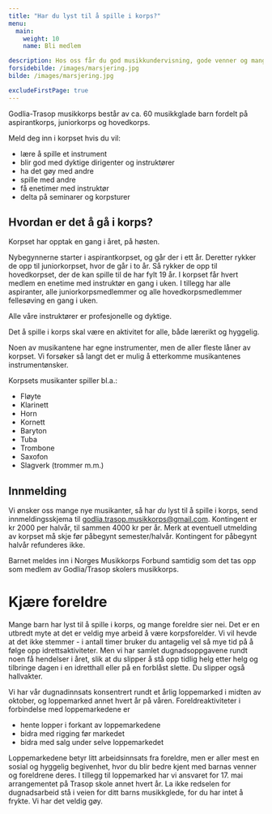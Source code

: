 ```yaml
---
title: "Har du lyst til å spille i korps?"
menu:
  main:
    weight: 10
    name: Bli medlem

description: Hos oss får du god musikkundervisning, gode venner og mange hyggelige og spennende opplevelser.
forsidebilde: /images/marsjering.jpg
bilde: /images/marsjering.jpg

excludeFirstPage: true
---
```


Godlia-Trasop musikkorps består av ca. 60 musikkglade barn fordelt på aspirantkorps, juniorkorps og hovedkorps.

Meld deg inn i korpset hvis du vil:

- lære å spille et instrument
- blir god med dyktige dirigenter og instruktører
- ha det gøy med andre
- spille med andre
- få enetimer med instruktør
- delta på seminarer og korpsturer

## Hvordan er det å gå i korps?

Korpset har opptak en gang i året, på høsten.

Nybegynnerne starter i aspirantkorpset, og går der i ett år. Deretter rykker de opp til juniorkorpset, hvor de går i to år. Så rykker de opp til hovedkorpset, der de kan spille til de har fylt 19 år. I korpset får hvert medlem en enetime med instruktør en gang i uken. I tillegg har alle aspiranter, alle juniorkorpsmedlemmer og alle hovedkorpsmedlemmer fellesøving en gang i uken.

Alle våre instruktører er profesjonelle og dyktige.

Det å spille i korps skal være en aktivitet for alle, både lærerikt og hyggelig.

Noen av musikantene har egne instrumenter, men de aller fleste låner av korpset. Vi forsøker så langt det er mulig å etterkomme musikantenes instrumentønsker.

Korpsets musikanter spiller bl.a.:
- Fløyte
- Klarinett
- Horn
- Kornett
- Baryton
- Tuba
- Trombone
- Saxofon
- Slagverk (trommer m.m.)

## Innmelding

Vi ønsker oss mange nye musikanter, så har *du* lyst til å spille i korps, send innmeldingsskjema til godlia.trasop.musikkorps@gmail.com. Kontingent er kr 2000 per halvår, til sammen 4000 kr per år. Merk at eventuell utmelding av korpset må skje før påbegynt semester/halvår. Kontingent for påbegynt halvår refunderes ikke.

Barnet meldes inn i Norges Musikkorps Forbund samtidig som det tas opp som medlem av Godlia/Trasop skolers musikkorps.

# Kjære foreldre
Mange barn har lyst til å spille i korps, og mange foreldre sier nei. Det er en utbredt myte at det er veldig mye arbeid å være korpsforelder. Vi vil hevde at det ikke stemmer - i antall timer bruker du antagelig vel så mye tid på å følge opp idrettsaktiviteter. Men vi har samlet dugnadsoppgavene rundt noen få hendelser i året, slik at du slipper å stå opp tidlig helg etter helg og tilbringe dagen i en idretthall eller på en forblåst slette. Du slipper også hallvakter.

Vi har vår dugnadinnsats konsentrert rundt et årlig loppemarked i midten av oktober, og loppemarked annet hvert år på våren. Foreldreaktiviteter i forbindelse med loppemarkedene er

- hente lopper i forkant av loppemarkedene
- bidra med rigging før markedet
- bidra med salg under selve loppemarkedet

Loppemarkedene betyr litt arbeidsinnsats fra foreldre, men er aller mest en sosial og hyggelig begivenhet, hvor du blir bedre kjent med barnas venner og foreldrene deres. I tillegg til loppemarked har vi ansvaret for 17. mai arrangementet på Trasop skole annet hvert år. La ikke redselen for dugnadsarbeid stå i veien for ditt barns musikkglede, for du har intet å frykte. Vi har det veldig gøy.

